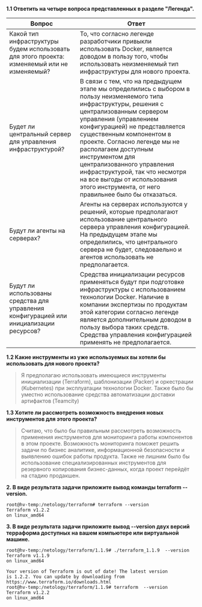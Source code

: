 **1.1 Ответить на четыре вопроса представленных в разделе "Легенда".**  

| Вопрос                                                                                       | Ответ                                                                                                                                                                                                                                                                                                                                                                                                                                                               |
|----------------------------------------------------------------------------------------------|---------------------------------------------------------------------------------------------------------------------------------------------------------------------------------------------------------------------------------------------------------------------------------------------------------------------------------------------------------------------------------------------------------------------------------------------------------------------|
| Какой тип инфраструктуры будем использовать для этого проекта: изменяемый или не изменяемый? | То, что согласно легенде разработчики привыкли использовать Docker, является доводом в пользу того, чтобы использовать неизменяемый тип инфраструктуры для нового проекта.                                                                                                                                                                                                                                                                                          |
| Будет ли центральный сервер для управления инфраструктурой?                                  | В связи с тем, что на предыдущем этапе мы определились с выбором в пользу неизменяемого типа инфраструктуры, решения с централизованным сервером управления (управлением конфигурацией) не представляется существенным компонентом в проекте. Согласно легенде мы не располагаем доступным инструментом для централизованного управления инфраструктурой, так что несмотря на все выгоды от использования этого инструмента, от него правильнее было бы отказаться. |
| Будут ли агенты на серверах?                                                                 | Агенты на серверах используются у решений, которые предполагают использование центрального сервера управления конфигурацией. На предыдущем этапе мы определились, что центрального сервера не будет, следоваельно и агентов использовать не предполагается.                                                                                                                                                                                                         |
| Будут ли использованы средства для управления конфигурацией или инициализации ресурсов?      | Средства инициализации ресурсов применяться будут при подготовке инфраструктуры с использованием технологии Docker. Наличие в компании экспертизы по продуктам этой категории согласно легенде является дополнительным доводом в пользу выбора таких средств. Средства управления конфигурацией применять не предполагается.                                                                                                                                        |

**1.2 Какие инструменты из уже используемых вы хотели бы использовать для нового проекта?**  
> Я предполагаю использовать имеющиеся инструменты инициализации (Terraform), шаблонизации (Packer) и оркестрации (Kubernetes) 
> при эксплуатации технологии Docker. Также было бы уместно использование средства автоматизации доставки артифактов (Teamcity)

**1.3 Хотите ли рассмотреть возможность внедрения новых инструментов для этого проекта?**  
> Считаю, что было бы правильным рассмотреть возможность применения инструментов для мониторинга работы компонентов в этом проекте.
> Возможность мониторинга поможет решить задачи по бизнес аналитике, информационной безопасности и выявлению ошибок работы продукта.
> Также не лишним было бы использование специализированных инструментов для резервного копирования бизнес-данных, когда проект перейдёт на стадию продакшен.

**2. В виде результата задачи приложите вывод команды terraform --version.**  
```commandline
root@hv-temp:/netology/terraform# terraform --version
Terraform v1.2.2
on linux_amd64
```

**3. В виде результата задачи приложите вывод --version двух версий терраформа доступных на вашем компьютере или виртуальной машине.**  
```commandline
root@hv-temp:/netology/terraform/1.1.9# ./terraform_1.1.9  --version
Terraform v1.1.9
on linux_amd64

Your version of Terraform is out of date! The latest version
is 1.2.2. You can update by downloading from https://www.terraform.io/downloads.html
root@hv-temp:/netology/terraform/1.1.9# terraform  --version
Terraform v1.2.2
on linux_amd64
```